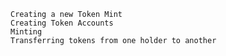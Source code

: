 
    Creating a new Token Mint
    Creating Token Accounts
    Minting
    Transferring tokens from one holder to another

